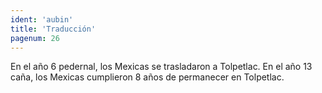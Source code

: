 ```yaml
---
ident: 'aubin'
title: 'Traducción'
pagenum: 26
---
```

En el año 6 pedernal, los Mexicas se trasladaron a Tolpetlac.
En el año 13 caña, los Mexicas cumplieron 8 años de permanecer en Tolpetlac.
